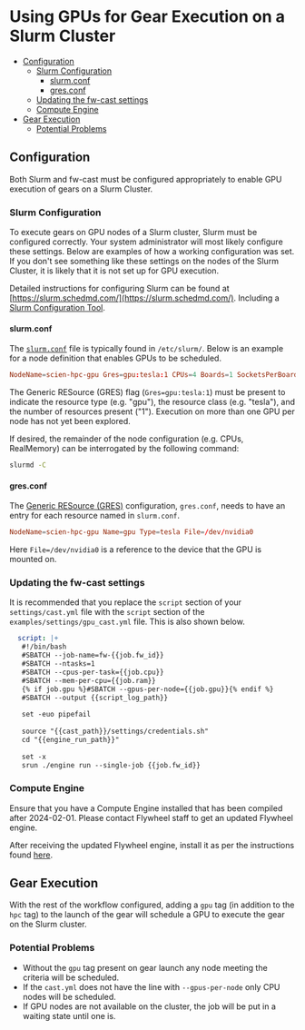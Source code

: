 # Using GPUs for Gear Execution on a Slurm Cluster <!-- omit from toc -->

- [Configuration](#configuration)
  - [Slurm Configuration](#slurm-configuration)
    - [slurm.conf](#slurmconf)
    - [gres.conf](#gresconf)
  - [Updating the fw-cast settings](#updating-the-fw-cast-settings)
  - [Compute Engine](#compute-engine)
- [Gear Execution](#gear-execution)
  - [Potential Problems](#potential-problems)

## Configuration

Both Slurm and fw-cast must be configured appropriately to enable GPU execution of gears
on a Slurm Cluster.

### Slurm Configuration

To execute gears on GPU nodes of a Slurm cluster, Slurm must be configured
correctly. Your system administrator will most likely configure these settings. Below
are examples of how a working configuration was set. If you don't see something like
these settings on the nodes of the Slurm Cluster, it is likely that it is not set up
for GPU execution.

Detailed instructions for configuring Slurm can be found at [https://slurm.schedmd.com/](https://slurm.schedmd.com/).
Including a [Slurm Configuration Tool](https://slurm.schedmd.com/configurator.html).

#### slurm.conf

The [`slurm.conf`](https://slurm.schedmd.com/slurm.conf.html) file is typically found in
`/etc/slurm/`. Below is an example for a node definition that enables GPUs to be
scheduled.

```conf
NodeName=scien-hpc-gpu Gres=gpu:tesla:1 CPUs=4 Boards=1 SocketsPerBoard=1 CoresPerSocket=2 ThreadsPerCore=2 RealMemory=14978
```

The Generic RESource (GRES) flag (`Gres=gpu:tesla:1`) must be present to indicate the
resource type (e.g. "gpu"), the resource class (e.g. "tesla"), and the number of resources present
("1"). Execution on more than one GPU per node has not yet been explored.

If desired, the remainder of the node configuration (e.g. CPUs, RealMemory) can be interrogated by
the following command:

```bash
slurmd -C
```

#### gres.conf

The [Generic RESource (GRES)](https://slurm.schedmd.com/gres.conf.html) configuration,
`gres.conf`, needs to have an entry for each resource named in `slurm.conf`.

```conf
NodeName=scien-hpc-gpu Name=gpu Type=tesla File=/dev/nvidia0
```

Here `File=/dev/nvidia0` is a reference to the device that the GPU is mounted on.

### Updating the fw-cast settings

It is recommended that you replace the `script` section of your `settings/cast.yml` file
with the `script` section of the `examples/settings/gpu_cast.yml` file. This is also
shown below.

```yaml
  script: |+
   #!/bin/bash
   #SBATCH --job-name=fw-{{job.fw_id}}
   #SBATCH --ntasks=1
   #SBATCH --cpus-per-task={{job.cpu}}
   #SBATCH --mem-per-cpu={{job.ram}}
   {% if job.gpu %}#SBATCH --gpus-per-node={{job.gpu}}{% endif %}
   #SBATCH --output {{script_log_path}}
  
   set -euo pipefail
  
   source "{{cast_path}}/settings/credentials.sh"
   cd "{{engine_run_path}}"
  
   set -x
   srun ./engine run --single-job {{job.fw_id}}
```

### Compute Engine

Ensure that you have a Compute Engine installed that has been compiled after 2024-02-01.
Please contact Flywheel staff to get an updated Flywheel engine.

After receiving the updated Flywheel engine, install it as per the instructions found
[here](faq_updating_flywheel_engine.md).

## Gear Execution

With the rest of the workflow configured, adding a `gpu` tag (in addition to the
`hpc` tag) to the launch of the gear will schedule a GPU to execute the gear on the
Slurm cluster.

### Potential Problems

- Without the `gpu` tag present on gear launch any node meeting the criteria will be
  scheduled.
- If the `cast.yml` does not have the line with `--gpus-per-node` only CPU nodes will
  be scheduled.
- If GPU nodes are not available on the cluster, the job will be put in a waiting state
  until one is.
